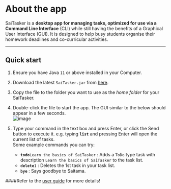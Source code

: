 # About the app

SaiTasker is a **desktop app for managing tasks, optimized for use via a Command Line Interface** (CLI) while still having the benefits of a Graphical User Interface (GUI). It is designed to help busy students organise their homework deadlines and co-curricular activities.

--------------------------------------------------------------------------------------------------------------------

## Quick start

1. Ensure you have Java `11` or above installed in your Computer.

2. Download the latest `SaiTasker.jar` from [here](https://github.com/tyanhan/ip/releases).

3. Copy the file to the folder you want to use as the _home folder_ for your SaiTasker.

4. Double-click the file to start the app. The GUI similar to the below should appear in a few seconds.<br>
   ![image](https://user-images.githubusercontent.com/68331979/153713851-ce5b7e94-7a33-4d90-95a8-f5d3f22f03c0.png)
   
5. Type your command in the text box and press Enter, or click the Send button to execute it. e.g. typing **`list`** and pressing Enter will open the current list of tasks.<br>
   Some example commands you can try:
   * **`todo`**`Learn the basics of SaiTasker` : Adds a `ToDo` type task with description `Learn the basics of SaiTasker` to the task list.
   * **`delete`**`1` : Deletes the 1st task in your task list.
   * **`bye`** : Says goodbye to Saitama.

####Refer to the [user guide](https://github.com/tyanhan/ip/tree/master/docs) for more details!

